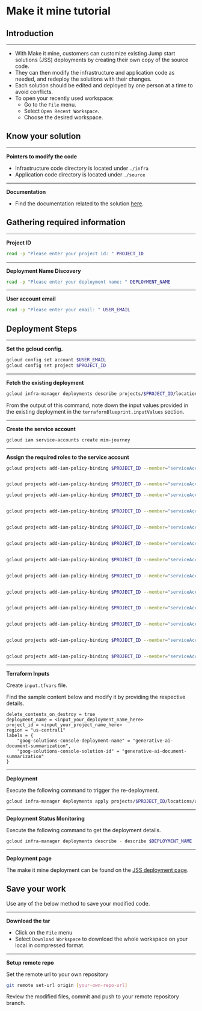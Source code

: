 # Make it mine tutorial


## Introduction
---


* With Make it mine, customers can customize existing Jump start solutions (JSS) deployments by creating their own copy of the source code. 
* They can then modify the infrastructure and application code as needed, and redeploy the solutions with their changes.
* Each solution should be edited and deployed by one person at a time to avoid conflicts.
* To open your recently used workspace:
    * Go to the `File` menu.
    * Select `Open Recent Workspace`.
    * Choose the desired workspace.

## Know your solution
---
**Pointers to modify the code**
* Infrastructure code directory is located under `./infra`
* Application code directory is located under `./source`
---
**Documentation**
* Find the documentation related to the solution [here](https://github.com/GoogleCloudPlatform/terraform-genai-doc-summarization).

## Gathering required information
---
**Project ID**
```bash
read -p "Please enter your project id: " PROJECT_ID
```
---
**Deployment Name Discovery**
```bash
read -p "Please enter your deployment name: " DEPLOYMENT_NAME
```
---
**User account email**

```bash
read -p "Please enter your email: " USER_EMAIL
```

## Deployment Steps
---
**Set the gcloud config.**
```bash
gcloud config set account $USER_EMAIL
gcloud config set project $PROJECT_ID
```

---
**Fetch the existing deployment**
```bash
gcloud infra-manager deployments describe projects/$PROJECT_ID/locations/us-central1/deployments/$DEPLOYMENT_NAME
```
From the output of this command, note down the input values provided in the existing deployment in the `terraformBlueprint.inputValues` section.

---
**Create the service account**
```bash
gcloud iam service-accounts create mim-journey
```

---
**Assign the required roles to the service account**
```bash
gcloud projects add-iam-policy-binding $PROJECT_ID --member="serviceAccount:mim-journey@$PROJECT_ID.iam.gserviceaccount.com" --role="roles/aiplatform.admin"


gcloud projects add-iam-policy-binding $PROJECT_ID --member="serviceAccount:mim-journey@$PROJECT_ID.iam.gserviceaccount.com" --role="roles/artifactregistry.reader"

gcloud projects add-iam-policy-binding $PROJECT_ID --member="serviceAccount:mim-journey@$PROJECT_ID.iam.gserviceaccount.com" --role="roles/bigquery.admin"


gcloud projects add-iam-policy-binding $PROJECT_ID --member="serviceAccount:mim-journey@$PROJECT_ID.iam.gserviceaccount.com" --role="roles/cloudfunctions.admin"


gcloud projects add-iam-policy-binding $PROJECT_ID --member="serviceAccount:mim-journey@$PROJECT_ID.iam.gserviceaccount.com" --role="roles/eventarc.admin"


gcloud projects add-iam-policy-binding $PROJECT_ID --member="serviceAccount:mim-journey@$PROJECT_ID.iam.gserviceaccount.com" --role="roles/iam.serviceAccountAdmin"


gcloud projects add-iam-policy-binding $PROJECT_ID --member="serviceAccount:mim-journey@$PROJECT_ID.iam.gserviceaccount.com" --role="roles/iam.serviceAccountUser"


gcloud projects add-iam-policy-binding $PROJECT_ID --member="serviceAccount:mim-journey@$PROJECT_ID.iam.gserviceaccount.com" --role="roles/logging.admin"


gcloud projects add-iam-policy-binding $PROJECT_ID --member="serviceAccount:mim-journey@$PROJECT_ID.iam.gserviceaccount.com" --role="roles/pubsub.admin"


gcloud projects add-iam-policy-binding $PROJECT_ID --member="serviceAccount:mim-journey@$PROJECT_ID.iam.gserviceaccount.com" --role="roles/resourcemanager.projectIamAdmin"


gcloud projects add-iam-policy-binding $PROJECT_ID --member="serviceAccount:mim-journey@$PROJECT_ID.iam.gserviceaccount.com" --role="roles/run.admin"


gcloud projects add-iam-policy-binding $PROJECT_ID --member="serviceAccount:mim-journey@$PROJECT_ID.iam.gserviceaccount.com" --role="roles/serviceusage.serviceUsageAdmin"


gcloud projects add-iam-policy-binding $PROJECT_ID --member="serviceAccount:mim-journey@$PROJECT_ID.iam.gserviceaccount.com" --role="roles/storage.admin"
```

---
**Terraform Inputs**

Create `input.tfvars` file.

Find the sample content below and modify it by providing the respective details.
```
delete_contents_on_destroy = true
deployment_name = <input_your_deployment_name_here>
project_id = <input_your_project_name_here>
region = "us-central1"
labels = {
    "goog-solutions-console-deployment-name" = "generative-ai-document-summarization",
    "goog-solutions-console-solution-id" = "generative-ai-document-summarization"
}
```

---
**Deployment**

Execute the following command to trigger the re-deployment. 
```bash
gcloud infra-manager deployments apply projects/$PROJECT_ID/locations/us-central1/deployments/$DEPLOYMENT_NAME --service-account projects/$PROJECT_ID/serviceAccounts/mim-journey@$PROJECT_ID.iam.gserviceaccount.com --local-source="." --inputs-file=./input.tfvars --labels="modification-reason=make-it-mine,goog-solutions-console-deployment-name=generative-ai-document-summarization,goog-solutions-console-solution-id=generative-ai-document-summarization"
```

---
**Deployment Status Monitoring**

Execute the following command to get the deployment details.

```bash
gcloud infra-manager deployments describe - describe $DEPLOYMENT_NAME
```

---
**Deployment page**

The make it mine deployment can be found on the [JSS deployment page](https://console.cloud.google.com/products/solutions/deployments?pageState=(%22deployments%22:(%22f%22:%22%255B%257B_22k_22_3A_22Labels_22_2C_22t_22_3A13_2C_22v_22_3A_22_5C_22modification-reason%2520_3A%2520make-it-mine_5C_22_22_2C_22s_22_3Atrue_2C_22i_22_3A_22deployment.labels_22%257D%255D%22))).

## Save your work
Use any of the below method to save your modified code.

---
**Download the tar**
* Click on the `File` menu
* Select `Download Workspace` to download the whole workspace on your local in compressed format.

---
**Setup remote repo**

Set the remote url to your own repository
```bash 
git remote set-url origin [your-own-repo-url]
```

Review the modified files, commit and push to your remote repository branch.
